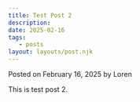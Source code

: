 ```yaml
---
title: Test Post 2
description:
date: 2025-02-16
tags:
   - posts
layout: layouts/post.njk
---
```


Posted on February 16, 2025 by Loren

This is test post 2.
